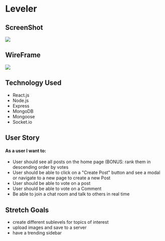 # Leveler

## ScreenShot
![](https://i.imgur.com/DLmuykw.png)

## WireFrame

![](https://i.imgur.com/VSLHdla.jpg)


## Technology Used
* React.js
* Node.js
* Express
* MongoDB
* Mongoose
* Socket.io
  

## User Story

#### As a user I want to:
 * User should see all posts on the home page (BONUS: rank them in descending order by votes
 * User should be able to click on a "Create Post" button and see a modal or navigate to a new page to create a new Post
 * User should be able to vote on a post
 * User should be able to vote on a Comment
 * Be able to join a chat room and talk to others in real time 

## Stretch Goals
* create different sublevels for topics of interest
* upload images and save to a server
* have a trending sidebar 